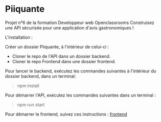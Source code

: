 # Piiquante

Projet n°6 de la formation Developpeur web Openclassrooms
Construisez une API sécurisée pour une application d'avis gastronomiques !

L'installation :

Créer un dossier Piiquante, à l'intérieur de celui-ci :

- Cloner le repo de l'API dans un dossier backend.
- Cloner le repo Frontend dans une dossier frontend.

Pour lancer le backend, exécutez les commandes suivantes à l'intérieur du dossier backend, dans un terminal: 

> npm install

Pour démarrer l'API, exécutez les commandes suivantes dans un terminal :

> npm run start

Pour démarrer le frontend, suivez ces instructions : [frontend](https://github.com/OpenClassrooms-Student-Center/Web-Developer-P6)